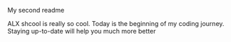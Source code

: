 My second readme

ALX shcool is really so cool.
Today is the beginning of my coding journey.
Staying up-to-date will help you much more better

